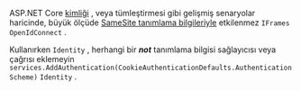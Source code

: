 ASP.NET Core [kimliği](xref:security/authentication/identity) , veya tümleştirmesi gibi gelişmiş senaryolar haricinde, büyük ölçüde [SameSite tanımlama bilgileriyle](xref:security/samesite) etkilenmez `IFrames` `OpenIdConnect` .

Kullanırken `Identity` , herhangi bir ***not*** tanımlama bilgisi sağlayıcısı veya çağrısı eklemeyin ` services.AddAuthentication(CookieAuthenticationDefaults.AuthenticationScheme)` `Identity` .